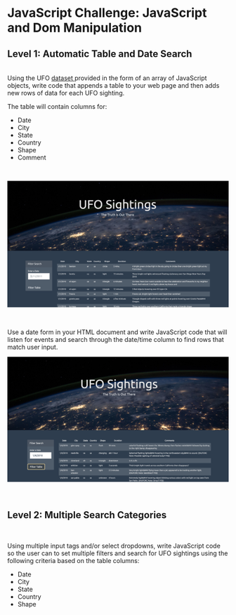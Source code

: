 # **JavaScript Challenge: JavaScript and Dom Manipulation**

## **Level 1: Automatic Table and Date Search**
<br>
Using the UFO <a href="UFO-level-1/static/js/data.js"> dataset </a> provided in the form of an array of JavaScript objects, write code that appends a table to your web page and then adds new rows of data for each UFO sighting.

<br>

The table will contain columns for:
 * Date
 * City
 * State
 * Country
 * Shape
 * Comment 

<br>

 ![](UFO-level-1/images/homepage.png)
 
 <br>


Use a date form in your HTML document and write JavaScript code that will listen for events and search through the date/time column to find rows that match user input.

 ![](UFO-level-1/images/filtered_date.png)
 
 <br>

 ## **Level 2: Multiple Search Categories**
 <br>

Using multiple input tags and/or select dropdowns, write JavaScript code so the user can to set multiple filters and search for UFO sightings using the following criteria based on the table columns:
 * Date
 * City
 * State
 * Country
 * Shape








